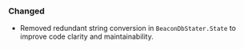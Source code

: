 ### Changed

- Removed redundant string conversion in `BeaconDbStater.State` to improve code clarity and maintainability.
